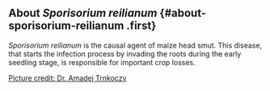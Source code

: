 About *Sporisorium reilianum* {#about-sporisorium-reilianum .first}
-----------------------------

*Sporisorium reilianum* is the causal agent of maize head smut. This
disease, that starts the infection process by invading the roots during
the early seedling stage, is responsible for important crop losses.

[Picture credit: Dr. Amadej
Trnkoczy](http://calphotos.berkeley.edu/cgi/img_query?enlarge=0000+0000+0710+2106)
